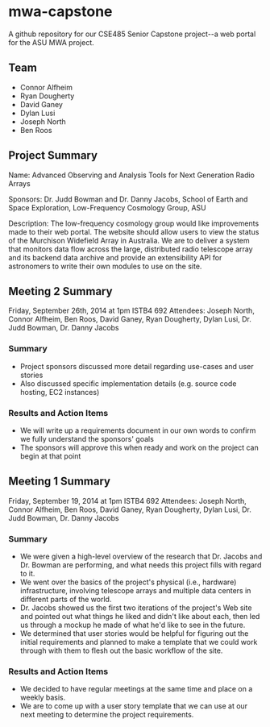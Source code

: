 mwa-capstone
============

A github repository for our CSE485 Senior Capstone project--a web portal for the ASU MWA project. 

Team
----
+ Connor Alfheim
+ Ryan Dougherty
+ David Ganey
+ Dylan Lusi
+ Joseph North
+ Ben Roos

Project Summary
---------------
Name: Advanced Observing and Analysis Tools for Next Generation Radio Arrays

Sponsors: Dr. Judd Bowman and Dr. Danny Jacobs, School of Earth and Space Exploration, Low-Frequency Cosmology Group, ASU

Description: The low-frequency cosmology group would like improvements made to their web portal. The website should allow users to view the status of the Murchison Widefield Array in Australia. We are to deliver a system that monitors data flow across the large, distributed radio telescope array and its backend data archive and provide an extensibility API for astronomers to write their own modules to use on the site.

Meeting 2 Summary
-----------------
Friday, September 26th, 2014 at 1pm
ISTB4 692
Attendees: Joseph North, Connor Alfheim, Ben Roos, David Ganey, Ryan Dougherty, Dylan Lusi, Dr. Judd Bowman, Dr. Danny Jacobs

### Summary ###
+ Project sponsors discussed more detail regarding use-cases and user stories
+ Also discussed specific implementation details (e.g. source code hosting, EC2 instances)

### Results and Action Items ###
+ We will write up a requirements document in our own words to confirm we fully understand the sponsors' goals
+ The sponsors will approve this when ready and work on the project can begin at that point

Meeting 1 Summary
-----------------
Friday, September 19, 2014 at 1pm
ISTB4 692
Attendees: Joseph North, Connor Alfheim, Ben Roos, David Ganey, Ryan Dougherty, Dylan Lusi, Dr. Judd Bowman, Dr. Danny Jacobs

### Summary ###
+ We were given a high-level overview of the research that Dr. Jacobs and Dr. Bowman are performing, and what needs this project fills with regard to it.
+ We went over the basics of the project's physical (i.e., hardware) infrastructure, involving telescope arrays and multiple data centers in different parts of the world.
+ Dr. Jacobs showed us the first two iterations of the project's Web site and pointed out what things he liked and didn't like about each, then led us through a mockup he made of what he'd like to see in the future.
+ We determined that user stories would be helpful for figuring out the initial requirements and planned to make a template that we could work through with them to flesh out the basic workflow of the site.

### Results and Action Items ###
+ We decided to have regular meetings at the same time and place on a weekly basis.
+ We are to come up with a user story template that we can use at our next meeting to determine the project requirements.